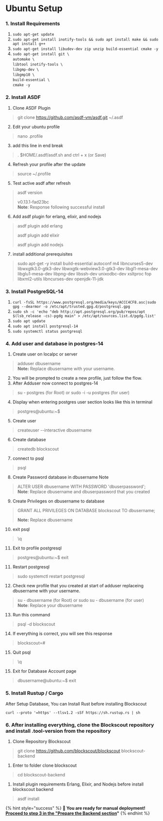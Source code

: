 # Ubuntu Setup

### 1. Install Requirements

1. `sudo apt-get update`
2. `sudo apt-get install inotify-tools && sudo apt install make && sudo apt install g++`
3. `sudo apt-get install libudev-dev zip unzip build-essential cmake -y`
4. `sudo apt-get install git \`\
   `automake \`\
   `libtool inotify-tools \`\
   `libgmp-dev \`\
   `libgmp10 \`\
   `build-essential \`\
   `cmake -y`

### 2. Install ASDF

1. Clone ASDF Plugin

> git clone https://github.com/asdf-vm/asdf.git \~/.asdf

2. Edit your ubuntu profile

> nano .profile

3. add this line in end break

> . $HOME/.asdf/asdf.sh and ctrl + x (or Save)

4. Refresh your profile after the update

> source \~/.profile

5. Test active asdf after refresh

> asdf version
>
> v0.13.1-fad23bc\
> **Note**: Response following successful install

6. Add asdf plugin for erlang, elixir, and nodejs

> asdf plugin add erlang
>
> asdf plugin add elixir
>
> asdf plugin add nodejs

7. install additional prerequisites

> sudo apt-get -y install build-essential autoconf m4 libncurses5-dev libwxgtk3.0-gtk3-dev libwxgtk-webview3.0-gtk3-dev libgl1-mesa-dev libglu1-mesa-dev libpng-dev libssh-dev unixodbc-dev xsltproc fop libxml2-utils libncurses-dev openjdk-11-jdk

### 3. Install PostgreSQL-14

1. `curl -fsSL https://www.postgresql.org/media/keys/ACCC4CF8.asc|sudo gpg --dearmor -o /etc/apt/trusted.gpg.d/postgresql.gpg`
2. `sudo sh -c 'echo "deb http://apt.postgresql.org/pub/repos/apt $(lsb_release -cs)-pgdg main" > /etc/apt/sources.list.d/pgdg.list'`
3. `sudo apt update`
4. `sudo apt install postgresql-14`
5. `sudo systemctl status postgresql`

### 4. Add user and database in postgres-14

1. Create user on localpc or server

> adduser dbusername\
> **Note:** Replace dbusername with your username.

2. You will be prompted to create a new profile, just follow the flow.
3. After Adduser now connect to postgres-14

> su - postgres (for Root) or sudo -i -u postgres (for user)

4. Display when entering postgres user section looks like this in terminal

> postgres@ubuntu:\~$

5. Create user

> createuser --interactive dbusername

6. Create database

> createdb blockscout

7. connect to psql

> psql

8. Create Password database in dbusername Note

> ALTER USER dbusername WITH PASSWORD 'dbuserpassword';\
> **Note**: Replace dbusername and dbuserpassword that you created

9. Create Privileges on dbusername to database

> GRANT ALL PRIVILEGES ON DATABASE blockscout TO dbusername;
>
> **Note:** Replace dbusername

10. exit psql

> \q

11. Exit to profile postgresql

> postgres@ubuntu:\~$ exit

11. Restart postgresql

> sudo systemctl restart postgresql

12. Check new profile that you created at start of adduser replaceing dbusername with your username.

> su - dbusername (for Root) or sudo su - dbusername (for user)\
> **Note**: Replace your dbusername

13. Run this command

> psql -d blockscout

14. If everything is correct, you will see this response

> blockscout=#

15. Quit psql

> \q

15. Exit for Database Account page

> dbusername@ubuntu:\~$ exit

### 5. Install Rustup / Cargo

After Setup Database, You can Install Rust before installing Blockscout

```
curl --proto '=https' --tlsv1.2 -sSf https://sh.rustup.rs | sh
```

### 6. After installing everything, clone the Blockscout repository and install .tool-version from the repository

1. Clone Repository Blockscout

> git clone https://github.com/blockscout/blockscout blockscout-backend

1. Enter to folder clone blockscout

> cd blockscout-backend

1. Install plugin requirements Erlang, Elixir, and Nodejs before install blockscout backend

> asdf install

{% hint style="success" %}
**🎉 You are ready for manual deployment!** [**Proceed to step 3 in the "Prepare the Backend section**](./#1.-prepare-the-backend)**"**
{% endhint %}
